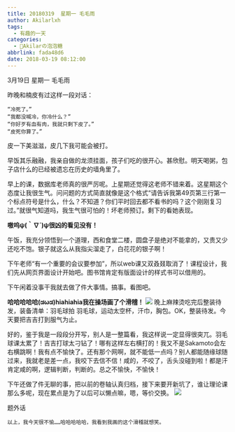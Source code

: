 ```yaml
---
title: 20180319  星期一 毛毛雨
author: Akilarlxh
tags:
  - 有趣的一天
categories:
  - 🍬Akilarの泡泡糖
abbrlink: fada48d6
date: 2018-03-19 08:12:00
---
```

3月19日 星期一 毛毛雨

昨晚和楠皮有过这样一段对话：
```
“冷死了。”
“我都没喊冷，你冷什么？”
“你好歹有血有肉，我就只剩下皮了。”
“皮死你算了。”
```
皮一下美滋滋，皮几下我可能会被打。

早饭其乐融融，我亲自做的龙须挂面，孩子们吃的很开心。甚欣慰。明天喝粥，包子店什么的已经被遗忘在历史的墙角里了。

早上的课，数据库老师真的很严厉呢。上星期还觉得这老师不错来着。这星期这个态度让我很生气。问问题的方式简直就像是这个格式“请告诉我第49页第三行第一个标点符号是什么，什么？不知道？你们平时回去都不看书的吗？这个刚刚复习过。”就很气知道吗，我生气很可怕的！坏老师预订。剩下的看她表现。

**嗷呜ψ(｀∇´)ψ很凶的看见没有！**

午饭，我充分领悟到一个道理，西和食堂二楼，圆盘子是绝对不能拿的，又贵又少还吃不饱。银子就这么从我指尖溜走了，白花花的银子啊！

下午老师“有一个重要的会议要参加”，所以web课又双叒叕取消了！课程设计，我们先从网页界面设计开始吧。图书馆肯定有版面设计的样式书可以借用的。

下午闲着没事干我就去做了件大事情。搞事。看图吧。

**哈哈哈哈哈(ಡωಡ)hiahiahia我在操场画了个滑稽！**
![](https://s2.ax1x.com/2019/04/10/ATwI4e.jpg)
晚上麻辣烫吃完后整装待发，装备清单：羽毛球拍 羽毛球，运动太空杯，汗巾，胸包。OK，整装待发。今天要把吉吉打到服气为止。

好的，鉴于我是一段段分开写，别人是一整篇看，我这样说一定显得很突兀。羽毛球课太累了！吉吉打球太刁钻了！哪有这样左右横打的！我又不是Sakamoto会左右横跳啊！我有点不愉快了。还有那个网啊，就不能低一点吗？别人都能随缘球随过来，我就老是差一点，我咬下去信不信！咸的，不咬了，舌头没碰到啦！都是汗肯定咸的啊，逻辑判断，判断的。总之不愉快，不愉快！

下午还做了件无聊的事，把以前的卷轴认真归档，接下来要开新坑了，谁让理论课那么多呢，现在累点是为了以后可以懒点嘛，嗯，等价交换。
![](https://s2.ax1x.com/2019/04/10/ATwT9H.jpg)

题外话
```
以上，我今天很不愉……哈哈哈哈哈，我看到我画的这个滑稽就想笑。
```